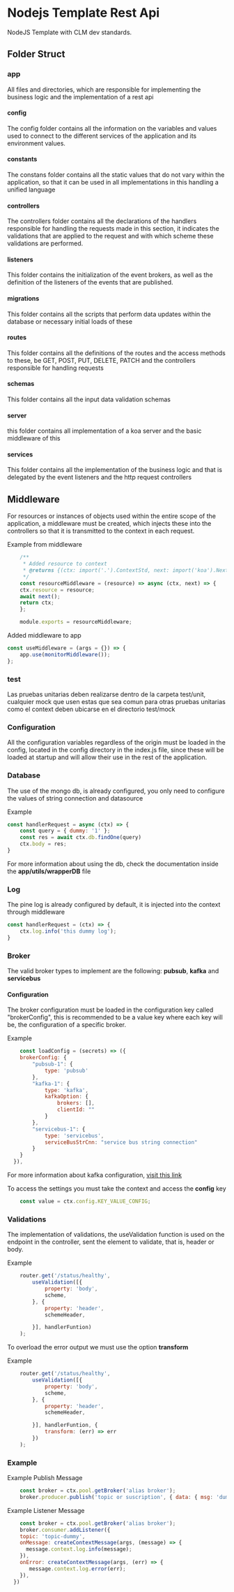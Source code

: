 # Nodejs Template Rest Api

NodeJS Template with CLM dev standards.

## Folder Struct

### app

All files and directories, which are responsible for implementing the business logic and the implementation of a rest api

#### config

The config folder contains all the information on the variables and values ​​used to connect to the different services of the application and its environment values.

#### constants

The constans folder contains all the static values ​​that do not vary within the application, so that it can be used in all implementations in this handling a unified language

#### controllers

The controllers folder contains all the declarations of the handlers responsible for handling the requests made in this section, it indicates the validations that are applied to the request and with which scheme these validations are performed.

#### listeners

This folder contains the initialization of the event brokers, as well as the definition of the listeners of the events that are published.

#### migrations

This folder contains all the scripts that perform data updates within the database or necessary initial loads of these

#### routes

This folder contains all the definitions of the routes and the access methods to these, be GET, POST, PUT, DELETE, PATCH and the controllers responsible for handling requests

#### schemas

This folder contains all the input data validation schemas

#### server

this folder contains all implementation of a koa server and the basic middleware of this

#### services

This folder contains all the implementation of the business logic and that is delegated by the event listeners and the http request controllers


## Middleware

For resources or instances of objects used within the entire scope of the application, a middleware must be created, which injects these into the controllers so that it is transmitted to the context in each request.

Example from middleware

``` js
    /**
     * Added resource to context
     * @returns {(ctx: import('.').ContextStd, next: import('koa').Next) => import('koa')}
     */
    const resourceMiddleware = (resource) => async (ctx, next) => {
    ctx.resource = resource;
    await next();
    return ctx;
    };

    module.exports = resourceMiddleware;
```

Added middleware to app

``` js
const useMiddleware = (args = {}) => {
    app.use(monitorMiddleware());
};
```

### test

Las pruebas unitarias deben realizarse dentro de la carpeta test/unit, cualquier mock que usen estas que sea comun para otras pruebas unitarias como el context deben ubicarse en el directorio test/mock

### Configuration

All the configuration variables regardless of the origin must be loaded in the config, located in the config directory in the index.js file, since these will be loaded at startup and will allow their use in the rest of the application.


### Database 

The use of the mongo db, is already configured, you only need to configure the values ​​of string connection and datasource

Example

``` js
const handlerRequest = async (ctx) => {
    const query = { dummy: '1' };
    const res = await ctx.db.findOne(query)
    ctx.body = res;
}
```

For more information about using the db, check the documentation inside the **app/utils/wrapperDB** file


### Log

The pine log is already configured by default, it is injected into the context through middleware

``` js
const handlerRequest = (ctx) => {
    ctx.log.info('this dummy log');
}
```

### Broker

The valid broker types to implement are the following: **pubsub**, **kafka** and **servicebus**

#### Configuration

The broker configuration must be loaded in the configuration key called "brokerConfig", this is recommended to be a value key where each key will be, the configuration of a specific broker.

Example

``` js
    const loadConfig = (secrets) => ({
    brokerConfig: {
        "pubsub-1": {
            type: 'pubsub'
        },
        "kafka-1": {
            type: 'kafka',
            kafkaOption: {
                brokers: [],
                clientId: ""
            }
        },
        "servicebus-1": {
            type: 'servicebus',
            serviceBusStrCnn: "service bus string connection"
        }
    }
  }),
```

For more information about kafka configuration, [visit this link](https://kafka.js.org/docs/configuration)

To access the settings you must take the context and access the **config** key

``` js
    const value = ctx.config.KEY_VALUE_CONFIG;
```


### Validations 

The implementation of validations, the useValidation function is used on the endpoint in the controller, sent the element to validate, that is, header or body.

Example

``` js
    router.get('/status/healthy',
        useValidation([{
            property: 'body',
            scheme,
        }, {
            property: 'header',
            schemeHeader,

        }], handlerFuntion)
    );
```


To overload the error output we must use the option **transform**


Example

``` js
    router.get('/status/healthy',
        useValidation([{
            property: 'body',
            scheme,
        }, {
            property: 'header',
            schemeHeader,

        }], handlerFuntion, {
            transform: (err) => err
        })
    );
```


### Example


Example Publish Message 
``` js
    const broker = ctx.pool.getBroker('alias broker');
    broker.producer.publish('topic or suscription', { data: { msg: 'dummy' } })
```

Example Listener Message 
``` js
    const broker = ctx.pool.getBroker('alias broker');
    broker.consumer.addListener({
    topic: 'topic-dummy',
    onMessage: createContextMessage(args, (message) => {
      message.context.log.info(message);
    }),
    onError: createContextMessage(args, (err) => {
       message.context.log.error(err);
    }),
  })
```